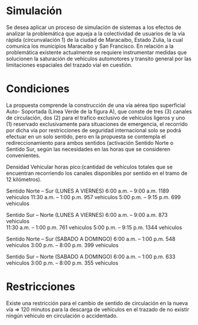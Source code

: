 Simulación
==========
Se desea aplicar un proceso de simulación de sistemas a los efectos de analizar  la problemática que aqueja a la colectividad de usuarios de la vía rápida (circunvalación  1)  de la ciudad de Maracaibo, Estado Zulia, la cual comunica los municipios Maracaibo y San Francisco. En relación a la problemática existente actualmente se requiere instrumentar medidas que solucionen la saturación de vehículos automotores y transito general por las limitaciones espaciales del trazado vial en cuestión.

Condiciones
===========
La propuesta comprende la construcción de una vía aérea tipo superficial Auto- Soportada (Línea Verde de la figura A), que conste de tres (3) canales de circulación, dos (2) para el trafico exclusivo de vehículos ligeros y uno (1) reservado exclusivamente para situaciones de emergencia, el recorrido por dicha vía por restricciones de seguridad internacional solo se podrá efectuar en un solo sentido, pero en la propuesta se contempla el redireccionamiento para ambos sentidos (activación Sentido Norte o Sentido Sur, según las necesidades en las horas que se consideren convenientes.

Densidad Vehicular horas pico:(cantidad de vehículos totales que se encuentran recorriendo los canales disponibles por sentido en el tramo de 12 kilómetros).

Sentido Norte – Sur   (LUNES A VIERNES)
6:00 a.m. – 9:00 a.m.   1189 vehiculos
11:30 a.m. – 1:00 p.m.  957 vehiculos
5:00 p.m. – 9:15 p.m.   699 vehiculos 


Sentido Sur – Norte    (LUNES A VIERNES)
6:00 a.m. – 9:00 a.m.   873 vehiculos	
11:30 a.m. – 1:00 p.m.  761  vehiculos
5:00 p.m. – 9:15 p.m.   1344 vehiculos

Sentido Norte – Sur   (SABADO A DOMINGO)
6:00 a.m. – 1:00 p.m.   548 vehiculos
3:00 p.m. – 8:00 p.m.   399 vehiculos

Sentido Sur – Norte    (SABADO A DOMINGO)
6:00 a.m. – 1:00 p.m.   633 vehiculos
3:00 p.m. – 8:00 p.m.   355 vehiculos

Restricciones
=============
Existe una restricción para el cambio de sentido de circulación en la nueva vía => 120 minutos para la descarga de vehículos en el trazado de no existir ningún vehiculo en circulación o accidentado.

